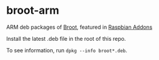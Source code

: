 # broot-arm
ARM deb packages of [Broot](https://github.com/Canop/broot), featured in [Raspbian Addons](https://raspbian-addons.org)

Install the latest .deb file in the root of this repo.

To see information, run `dpkg --info broot*.deb`.
